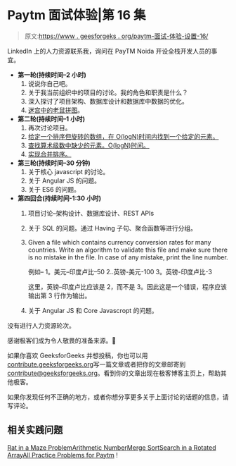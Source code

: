# Paytm 面试体验|第 16 集

> 原文:[https://www . geesforgeks . org/paytm-面试-体验-设置-16/](https://www.geeksforgeeks.org/paytm-interview-experience-set-16/)

LinkedIn 上的人力资源联系我，询问在 PayTM Noida 开设全栈开发人员的事宜。

*   **第一轮(持续时间–2 小时)**
    1.  说说你自己吧。
    2.  关于我当前组织中的项目的讨论。我的角色和职责是什么？
    3.  深入探讨了项目架构、数据库设计和数据库中数据的优化。
    4.  [迷宫中的老鼠拼图](https://www.geeksforgeeks.org/rat-in-a-maze-backtracking-2/)。
*   **第二轮(持续时间–1 小时)**
    1.  再次讨论项目。
    2.  [给定一个排序但旋转的数组，在 O(logN)时间内找到一个给定的元素。](https://practice.geeksforgeeks.org/problems/finding-number/0)
    3.  [查找算术级数中缺少的元素。O(logN)时间。](https://practice.geeksforgeeks.org/problems/arithmetic-number/0)
    4.  [实现合并排序。](https://practice.geeksforgeeks.org/problems/merge-sort/1)
*   **第三轮(持续时间–30 分钟)**
    1.  关于核心 javascript 的讨论。
    2.  关于 Angular JS 的问题。
    3.  关于 ES6 的问题。
*   **第四回合(持续时间-1:30 小时)**
    1.  项目讨论–架构设计、数据库设计、REST APIs
    2.  关于 SQL 的问题。通过 Having 子句、聚合函数等进行分组。
    3.  Given a file which contains currency conversion rates for many countries. Write an algorithm to validate this file and make sure there is no mistake in the file. In case of any mistake, print the line number.

        例如–
        1。美元–印度卢比–50
        2..英镑-美元-100
        3。英镑-印度卢比-3

        这里，英镑–印度卢比应该是 2，而不是 3。因此这是一个错误，程序应该输出第 3 行作为输出。

    4.  关于 Angular JS 和 Core Javascropt 的问题。

没有进行人力资源轮次。

感谢极客们成为令人敬畏的准备来源。🙂

如果你喜欢 GeeksforGeeks 并想投稿，你也可以用[contribute.geeksforgeeks.org](http://www.contribute.geeksforgeeks.org)写一篇文章或者把你的文章邮寄到 contribute@geeksforgeeks.org。看到你的文章出现在极客博客主页上，帮助其他极客。

如果你发现任何不正确的地方，或者你想分享更多关于上面讨论的话题的信息，请写评论。

## 相关实践问题

[Rat in a Maze Problem](https://practice.geeksforgeeks.org/problems/rat-in-a-maze-problem/1)[Arithmetic Number](https://practice.geeksforgeeks.org/problems/arithmetic-number/0)[Merge Sort](https://practice.geeksforgeeks.org/problems/merge-sort/1)[Search in a Rotated Array](https://practice.geeksforgeeks.org/problems/search-in-a-rotated-array/0)[All Practice Problems for Paytm](https://practice.geeksforgeeks.org/company/Paytm/) !